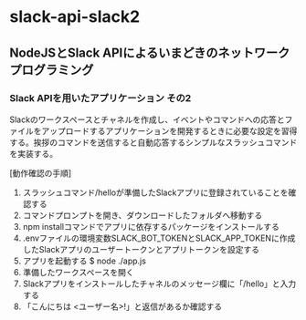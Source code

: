 # slack-api-slack2

## NodeJSとSlack APIによるいまどきのネットワークプログラミング

### Slack APIを用いたアプリケーション その2

Slackのワークスペースとチャネルを作成し、イベントやコマンドへの応答とファイルをアップロードするアプリケーションを開発するときに必要な設定を習得する。挨拶のコマンドを送信すると自動応答するシンプルなスラッシュコマンドを実装する。

[動作確認の手順]

1. スラッシュコマンド/helloが準備したSlackアプリに登録されていることを確認する
1. コマンドプロンプトを開き、ダウンロードしたフォルダへ移動する
1. npm installコマンドでアプリに依存するパッケージをインストールする
1. .envファイルの環境変数SLACK_BOT_TOKENとSLACK_APP_TOKENに作成したSlackアプリのユーザートークンとアプリトークンを設定する
1. アプリを起動する
    $ node ./app.js
1. 準備したワークスペースを開く
1. Slackアプリをインストールしたチャネルのメッセージ欄に「/hello」と入力する
1. 「こんにちは <ユーザー名>!」と返信があるか確認する
